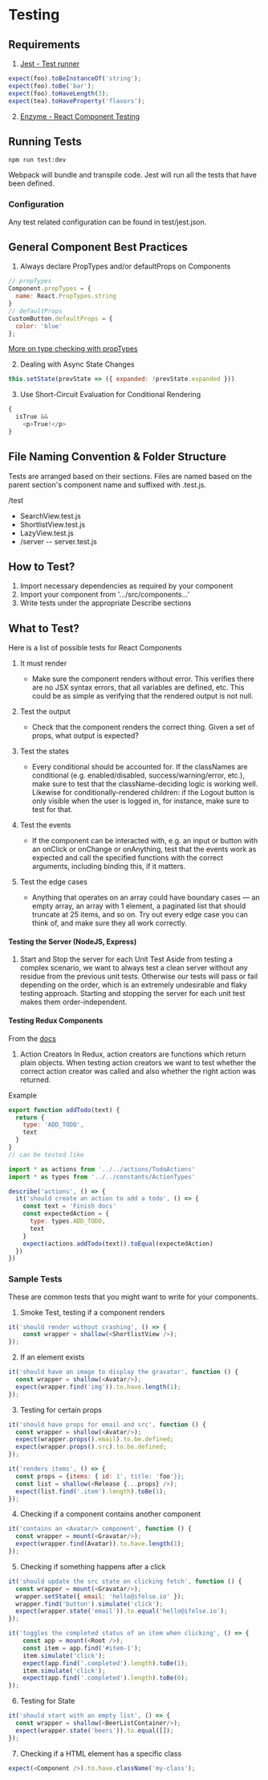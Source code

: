 # Testing

## Requirements

1. [Jest - Test runner](https://facebook.github.io/jest/)

```javascript
expect(foo).toBeInstanceOf('string');
expect(foo).toBe('bar');
expect(foo).toHaveLength(3);
expect(tea).toHaveProperty('flavors');
```

2. [Enzyme - React Component Testing](https://github.com/airbnb/enzyme)

## Running Tests
`npm run test:dev`

Webpack will bundle and transpile code. Jest will run all the tests that have been defined.

### Configuration
Any test related configuration can be found in test/jest.json.

## General Component Best Practices

1. Always declare PropTypes and/or defaultProps on Components
```javascript
// propTypes
Component.propTypes = {
  name: React.PropTypes.string
}
// defaultProps
CustomButton.defaultProps = {
  color: 'blue'
};
```
[More on type checking with propTypes](https://facebook.github.io/react/docs/typechecking-with-proptypes.html)

2. Dealing with Async State Changes
```javascript
this.setState(prevState => ({ expanded: !prevState.expanded }))
```

3. Use Short-Circuit Evaluation for Conditional Rendering
```javascript
{
  isTrue && 
    <p>True!</p>
}
```

## File Naming Convention & Folder Structure
Tests are arranged based on their sections. Files are named based on the parent section's component name and suffixed with .test.js.

/test
- SearchView.test.js
- ShortlistView.test.js
- LazyView.test.js
- /server
-- server.test.js

## How to Test?
1. Import necessary dependencies as required by your component
2. Import your component from '.../src/components...'
3. Write tests under the appropriate Describe sections


## What to Test?
Here is a list of possible tests for React Components

1. It must render
    * Make sure the component renders without error. This verifies there are no JSX syntax errors, that all variables are defined, etc. This could be as simple as verifying that the rendered output is not null.

2. Test the output
    * Check that the component renders the correct thing. Given a set of props, what output is expected?

3. Test the states
    * Every conditional should be accounted for. If the classNames are conditional (e.g. enabled/disabled, success/warning/error, etc.), make sure to test that the className-deciding logic is working well. Likewise for conditionally-rendered children: if the Logout button is only visible when the user is logged in, for instance, make sure to test for that.

4. Test the events
    * If the component can be interacted with, e.g. an input or button with an onClick or onChange or onAnything, test that the events work as expected and call the specified functions with the correct arguments, including binding this, if it matters.

5. Test the edge cases
    * Anything that operates on an array could have boundary cases — an empty array, an array with 1 element, a paginated list that should truncate at 25 items, and so on. Try out every edge case you can think of, and make sure they all work correctly.

#### Testing the Server (NodeJS, Express)
1. Start and Stop the server for each Unit Test
Aside from testing a complex scenario, we want to always test a clean server without any residue from the previous unit tests. Otherwise our tests will pass or fail depending on the order, which is an extremely undesirable and flaky testing approach. Starting and stopping the server for each unit test makes them order-independent.

#### Testing Redux Components
From the [docs](http://redux.js.org/docs/recipes/WritingTests.html)

1. Action Creators
In Redux, action creators are functions which return plain objects. When testing action creators we want to test whether the correct action creator was called and also whether the right action was returned.

Example
```javascript
export function addTodo(text) {
  return {
    type: 'ADD_TODO',
    text
  }
}
// can be tested like

import * as actions from '../../actions/TodoActions'
import * as types from '../../constants/ActionTypes'

describe('actions', () => {
  it('should create an action to add a todo', () => {
    const text = 'Finish docs'
    const expectedAction = {
      type: types.ADD_TODO,
      text
    }
    expect(actions.addTodo(text)).toEqual(expectedAction)
  })
})
```


### Sample Tests
These are common tests that you might want to write for your components.

1. Smoke Test, testing if a component renders
```javascript
it('should render without crashing', () => {
	const wrapper = shallow(<ShortlistView />);
});
```

2. If an element exists
```javascript
it('should have an image to display the gravatar', function () {
  const wrapper = shallow(<Avatar/>);
  expect(wrapper.find('img')).to.have.length(1);
});
```

3. Testing for certain props
```javascript
it('should have props for email and src', function () {
  const wrapper = shallow(<Avatar/>);
  expect(wrapper.props().email).to.be.defined;
  expect(wrapper.props().src).to.be.defined;
});

it('renders items', () => {        
  const props = {items: { id: 1', title: 'foo'}};
  const list = shallow(<Release {...props} />);
  expect(list.find('.item').length).toBe(1);
});
```

4. Checking if a component contains another component
```javascript
it('contains an <Avatar/> component', function () {
  const wrapper = mount(<Gravatar/>);
  expect(wrapper.find(Avatar)).to.have.length(1);
});
```

5. Checking if something happens after a click
```javascript
it('should update the src state on clicking fetch', function () {
  const wrapper = mount(<Gravatar/>);
  wrapper.setState({ email: 'hello@ifelse.io' });
  wrapper.find('button').simulate('click');
  expect(wrapper.state('email')).to.equal('hello@ifelse.io');
});

it('toggles the completed status of an item when clicking', () => {
    const app = mount(<Root />);
    const item = app.find('#item-1');
    item.simulate('click');
    expect(app.find('.completed').length).toBe(1);
    item.simulate('click');
    expect(app.find('.completed').length).toBe(0);
});
```

6. Testing for State
```javascript
it('should start with an empty list', () => {
  const wrapper = shallow(<BeerListContainer/>);
  expect(wrapper.state('beers')).to.equal([]);
});
```

7. Checking if a HTML element has a specific class
```javascript
expect(<Component />).to.have.className('my-class');
```





